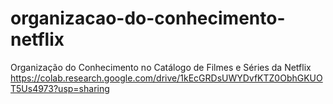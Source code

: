 # organizacao-do-conhecimento-netflix
Organização do Conhecimento no Catálogo de Filmes e Séries da Netflix 
https://colab.research.google.com/drive/1kEcGRDsUWYDvfKTZ0ObhGKUOT5Us4973?usp=sharing

